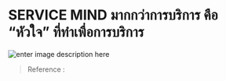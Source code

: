
SERVICE MIND มากกว่าการบริการ คือ “หัวใจ” ที่ทำเพื่อการบริการ
===

![enter image description here](https://www.scglogistics.co.th/wp-content/uploads/2021/04/Service-Mind-In-Service-Business.jpg)

> Reference : 
<!--stackedit_data:
eyJoaXN0b3J5IjpbMTMwODk5Mjc3NF19
-->